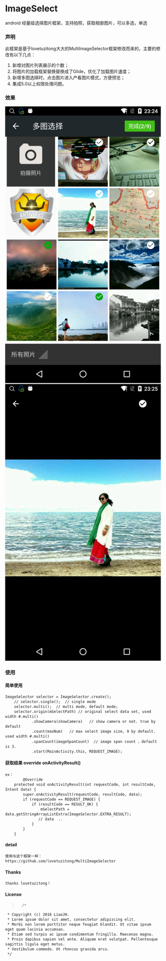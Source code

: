 # ImageSelect
android 经量级选择图片框架，支持拍照，获取相册图片，可以多选，单选

### 声明
  此框架是基于lovetuzitong大大的MultiImageSelector框架修改而来的，主要的修改有以下几点：
  1. 新增对图片列表展示的个数；
  2. 将图片的加载框架替换替换成了Glide，优化了加载图片速度；
  3. 新增多图选择时，点击图片进入产看图片模式，方便预览；
  4. 集成5.0以上权限处理问题。

### 效果

![列表效果](https://github.com/JackLiaoJH/ImageSelect/blob/master/images/image1.png)
![图片详情](https://github.com/JackLiaoJH/ImageSelect/blob/master/images/image2.png)
  
### 使用

#### 简单使用

	ImageSelector selector = ImageSelector.create();
        // selector.single();  // single mode
        selector.multi();  // multi mode, default mode;
        selector.origin(mSelectPath) // original select data set, used width #.multi()
                .showCamera(showCamera)   // show camera or not. true by default
                .count(maxNum)   // max select image size, 9 by default. used width #.multi()
                .spanCount(imageSpanCount)  // image span count ，default is 3.
                .start(MainActivity.this, REQUEST_IMAGE); 
				
####  获取结果 override onActivityResult()

	ex：
    	    @Override
	    protected void onActivityResult(int requestCode, int resultCode, Intent data) {
	        super.onActivityResult(requestCode, resultCode, data);
	        if (requestCode == REQUEST_IMAGE) {
	            if (resultCode == RESULT_OK) {
	                mSelectPath = data.getStringArrayListExtra(ImageSelector.EXTRA_RESULT);
	               // data  ..
	            }
	        }
	    }
	
#### detail 
	使用与这个框架一样：
	https://github.com/lovetuzitong/MultiImageSelector
		
#### Thanks 
	thanks lovetuzitong！
		
		
#### License

>       /*
	 * Copyright (c) 2016 LiaoJH. 
	 * Lorem ipsum dolor sit amet, consectetur adipiscing elit. 
	 * Morbi non lorem porttitor neque feugiat blandit. Ut vitae ipsum eget quam lacinia accumsan. 
	 * Etiam sed turpis ac ipsum condimentum fringilla. Maecenas magna. 
	 * Proin dapibus sapien vel ante. Aliquam erat volutpat. Pellentesque sagittis ligula eget metus. 
	 * Vestibulum commodo. Ut rhoncus gravida arcu. 
	 */
